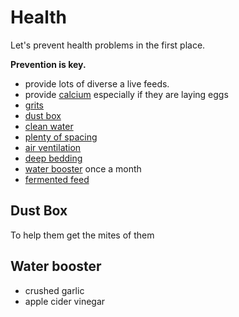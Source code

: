 # Health
Let's prevent health problems in the first place.

**Prevention is key.**
- provide lots of diverse a live feeds.
- provide [calcium](#calcium) especially if they are laying eggs
- [grits](#grits)
- [dust box](#dust-box)
- [clean water](#clean-water)
- [plenty of spacing](#spacing)
- [air ventilation](#air-ventilation)
- [deep bedding](#deep-bedding)
- [water booster](#water-booster) once a month
- [fermented feed](#fermented-feed)

## Dust Box
To help them get the mites of them
 
## Water booster
- crushed garlic
- apple cider vinegar
